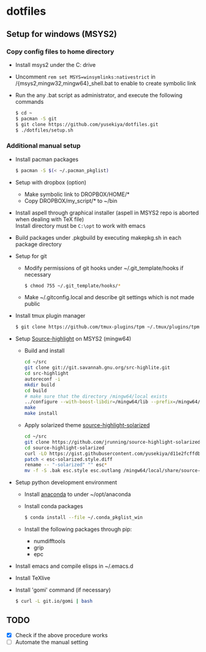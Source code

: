 # dotfiles
## Setup for windows (MSYS2)
### Copy config files to home directory
- Install msys2 under the C: drive
- Uncomment `rem set MSYS=winsymlinks:nativestrict` in /{msys2,mingw32,mingw64}_shell.bat
  to enable to create symbolic link
- Run the any .bat script as administrator, and execute the following commands

  ```bash
  $ cd ~
  $ pacman -S git
  $ git clone https://github.com/yusekiya/dotfiles.git
  $ ./dotfiles/setup.sh
  ```

### Additional manual setup

- Install pacman packages

  ```bash
  $ pacman -S $(< ~/.pacman_pkglist)
  ```
- Setup with dropbox (option)
  - Make symbolic link to DROPBOX/HOME/*
  - Copy DROPBOX/my_script/* to ~/bin
- Install aspell through graphical installer (aspell in MSYS2 repo is aborted when dealing with TeX file)  
  Install directory must be `C:\opt` to work with emacs
- Build packages under .pkgbuild by executing makepkg.sh in each package directory
- Setup for git
  - Modify permissions of git hooks under ~/.git_template/hooks if necessary

    ```bash
    $ chmod 755 ~/.git_template/hooks/*
    ```
  - Make ~/.gitconfig.local and describe git settings which is not made public
- Install tmux plugin manager

  ```bash
  $ git clone https://github.com/tmux-plugins/tpm ~/.tmux/plugins/tpm
  ```
- Setup [Source-highlight](http://www.gnu.org/software/src-highlite/source-highlight.html)
  on MSYS2 (mingw64)

  - Build and install

    ```bash
    cd ~/src
    git clone git://git.savannah.gnu.org/src-highlite.git
    cd src-highlight
    autoreconf -i
    mkdir build
    cd build
    # make sure that the directory /mingw64/local exists
    ../configure --with-boost-libdir=/mingw64/lib --prefix=/mingw64/local
    make
    make install
    ```

  - Apply solarized theme
    [source-highlight-solarized](https://github.com/jrunning/source-highlight-solarized)

    ```bash
    cd ~/src
    git clone https://github.com/jrunning/source-highlight-solarized.git
    cd source-highlight-solarized
    curl -LO https://gist.githubusercontent.com/yusekiya/d11e2fcffdbcf9b6da00/raw/1eb6d73a854dabbd643e5ac9b42dfde9009667a7/esc-solarized.style.diff
    patch < esc-solarized.style.diff
    rename -- "-solarized" "" esc*
    mv -f -S .bak esc.style esc.outlang /mingw64/local/share/source-highlight
    ```
- Setup python development environment
  - Install [anaconda](https://www.continuum.io/downloads) to under ~/opt/anaconda
  - Install conda packages

    ```bash
    $ conda install --file ~/.conda_pkglist_win
    ```
  - Install the following packages through pip:
      - numdifftools
      - grip
      - epc
- Install emacs and compile elisps in ~/.emacs.d
- Install TeXlive
- Install 'gomi' command (if necessary)

  ```bash
  $ curl -L git.io/gomi | bash
  ```

## TODO

- [x] Check if the above procedure works
- [ ] Automate the manual setting
